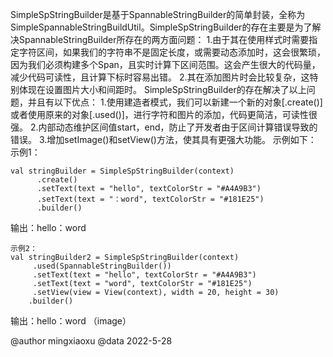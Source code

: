 
  SimpleSpStringBuilder是基于SpannableStringBuilder的简单封装，全称为SimpleSpannableStringBuildUtil。SimpleSpStringBuilder的存在主要是为了解决SpannableStringBuilder所存在的两方面问题：
1.由于其在使用样式时需要指定字符区间，如果我们的字符串不是固定长度，或需要动态添加时，这会很繁琐，因为我们必须构建多个Span，且实时计算下区间范围。这会产生很大的代码量，减少代码可读性，且计算下标时容易出错。
2.其在添加图片时会比较复杂，这特别体现在设置图片大小和间距时。
  SimpleSpStringBuilder的存在解决了以上问题，并且有以下优点：
1.使用建造者模式，我们可以新建一个新的对象[.create()]或者使用原来的对象[.used()]，进行字符和图片的添加，代码更简洁，可读性很强。
2.内部动态维护区间值start，end，防止了开发者由于区间计算错误导致的错误。
3.增加setImage()和setView()方法，使其具有更强大功能。
示例如下：
示例1：
 ~~~
val stringBuilder = SimpleSpStringBuilder(context)
       .create()
       .setText(text = "hello", textColorStr = "#A4A9B3")
       .setText(text = "：word", textColorStr = "#181E25")
       .builder()
 ~~~
 输出：hello：word

~~~
示例2：
val stringBuilder2 = SimpleSpStringBuilder(context)
     .used(SpannableStringBuilder())
     .setText(text = "hello", textColorStr = "#A4A9B3")
     .setText(text = "word", textColorStr = "#181E25")
     .setView(view = View(context), width = 20, height = 30)
    .builder()
 ~~~
  输出：hello：word （image）

@author mingxiaoxu
@data 2022-5-28
